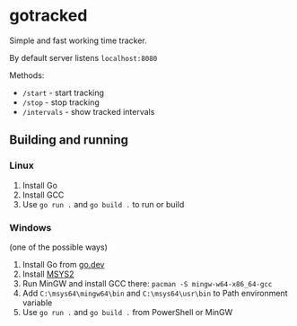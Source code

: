 # gotracked
Simple and fast working time tracker.

By default server listens `localhost:8080`

Methods:
* `/start` - start tracking
* `/stop` - stop tracking
* `/intervals` - show tracked intervals

## Building and running
### Linux
1. Install Go
2. Install GCC
3. Use `go run .` and `go build .` to run or build

### Windows
(one of the possible ways)
1. Install Go from [go.dev](https://go.dev/)
2. Install [MSYS2](https://www.msys2.org/)
3. Run MinGW and install GCC there: `pacman -S mingw-w64-x86_64-gcc`
4. Add `C:\msys64\mingw64\bin` and `C:\msys64\usr\bin` to Path environment variable
5. Use `go run .` and `go build .` from PowerShell or MinGW